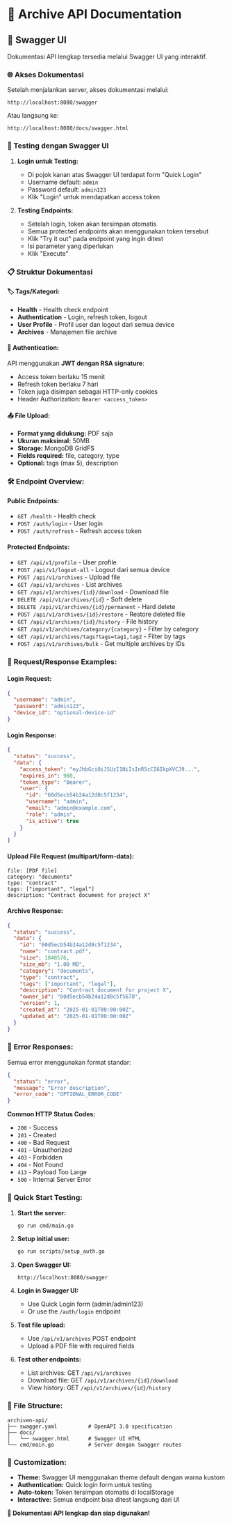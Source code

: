 # 📖 Archive API Documentation

## 🚀 Swagger UI

Dokumentasi API lengkap tersedia melalui Swagger UI yang interaktif.

### 🌐 Akses Dokumentasi

Setelah menjalankan server, akses dokumentasi melalui:

```
http://localhost:8080/swagger
```

Atau langsung ke:

```
http://localhost:8080/docs/swagger.html
```

### 🔐 Testing dengan Swagger UI

1. **Login untuk Testing:**

   - Di pojok kanan atas Swagger UI terdapat form "Quick Login"
   - Username default: `admin`
   - Password default: `admin123`
   - Klik "Login" untuk mendapatkan access token

2. **Testing Endpoints:**
   - Setelah login, token akan tersimpan otomatis
   - Semua protected endpoints akan menggunakan token tersebut
   - Klik "Try it out" pada endpoint yang ingin ditest
   - Isi parameter yang diperlukan
   - Klik "Execute"

### 📋 Struktur Dokumentasi

#### 🏷️ **Tags/Kategori:**

- **Health** - Health check endpoint
- **Authentication** - Login, refresh token, logout
- **User Profile** - Profil user dan logout dari semua device
- **Archives** - Manajemen file archive

#### 🔑 **Authentication:**

API menggunakan **JWT dengan RSA signature**:

- Access token berlaku 15 menit
- Refresh token berlaku 7 hari
- Token juga disimpan sebagai HTTP-only cookies
- Header Authorization: `Bearer <access_token>`

#### 📤 **File Upload:**

- **Format yang didukung:** PDF saja
- **Ukuran maksimal:** 50MB
- **Storage:** MongoDB GridFS
- **Fields required:** file, category, type
- **Optional:** tags (max 5), description

### 🛠️ **Endpoint Overview:**

#### **Public Endpoints:**

- `GET /health` - Health check
- `POST /auth/login` - User login
- `POST /auth/refresh` - Refresh access token

#### **Protected Endpoints:**

- `GET /api/v1/profile` - User profile
- `POST /api/v1/logout-all` - Logout dari semua device
- `POST /api/v1/archives` - Upload file
- `GET /api/v1/archives` - List archives
- `GET /api/v1/archives/{id}/download` - Download file
- `DELETE /api/v1/archives/{id}` - Soft delete
- `DELETE /api/v1/archives/{id}/permanent` - Hard delete
- `POST /api/v1/archives/{id}/restore` - Restore deleted file
- `GET /api/v1/archives/{id}/history` - File history
- `GET /api/v1/archives/category/{category}` - Filter by category
- `GET /api/v1/archives/tags?tags=tag1,tag2` - Filter by tags
- `POST /api/v1/archives/bulk` - Get multiple archives by IDs

### 📝 **Request/Response Examples:**

#### **Login Request:**

```json
{
  "username": "admin",
  "password": "admin123",
  "device_id": "optional-device-id"
}
```

#### **Login Response:**

```json
{
  "status": "success",
  "data": {
    "access_token": "eyJhbGciOiJSUzI1NiIsInR5cCI6IkpXVCJ9...",
    "expires_in": 900,
    "token_type": "Bearer",
    "user": {
      "id": "60d5ecb54b24a12d8c5f1234",
      "username": "admin",
      "email": "admin@example.com",
      "role": "admin",
      "is_active": true
    }
  }
}
```

#### **Upload File Request (multipart/form-data):**

```
file: [PDF file]
category: "documents"
type: "contract"
tags: ["important", "legal"]
description: "Contract document for project X"
```

#### **Archive Response:**

```json
{
  "status": "success",
  "data": {
    "id": "60d5ecb54b24a12d8c5f1234",
    "name": "contract.pdf",
    "size": 1048576,
    "size_mb": "1.00 MB",
    "category": "documents",
    "type": "contract",
    "tags": ["important", "legal"],
    "description": "Contract document for project X",
    "owner_id": "60d5ecb54b24a12d8c5f5678",
    "version": 1,
    "created_at": "2025-01-01T00:00:00Z",
    "updated_at": "2025-01-01T00:00:00Z"
  }
}
```

### 🔧 **Error Responses:**

Semua error menggunakan format standar:

```json
{
  "status": "error",
  "message": "Error description",
  "error_code": "OPTIONAL_ERROR_CODE"
}
```

**Common HTTP Status Codes:**

- `200` - Success
- `201` - Created
- `400` - Bad Request
- `401` - Unauthorized
- `403` - Forbidden
- `404` - Not Found
- `413` - Payload Too Large
- `500` - Internal Server Error

### 🎯 **Quick Start Testing:**

1. **Start the server:**

   ```bash
   go run cmd/main.go
   ```

2. **Setup initial user:**

   ```bash
   go run scripts/setup_auth.go
   ```

3. **Open Swagger UI:**

   ```
   http://localhost:8080/swagger
   ```

4. **Login in Swagger UI:**

   - Use Quick Login form (admin/admin123)
   - Or use the `/auth/login` endpoint

5. **Test file upload:**

   - Use `/api/v1/archives` POST endpoint
   - Upload a PDF file with required fields

6. **Test other endpoints:**
   - List archives: GET `/api/v1/archives`
   - Download file: GET `/api/v1/archives/{id}/download`
   - View history: GET `/api/v1/archives/{id}/history`

### 📁 **File Structure:**

```
archiven-api/
├── swagger.yaml          # OpenAPI 3.0 specification
├── docs/
│   └── swagger.html      # Swagger UI HTML
└── cmd/main.go           # Server dengan Swagger routes
```

### 🎨 **Customization:**

- **Theme:** Swagger UI menggunakan theme default dengan warna kustom
- **Authentication:** Quick login form untuk testing
- **Auto-token:** Token tersimpan otomatis di localStorage
- **Interactive:** Semua endpoint bisa ditest langsung dari UI

**🎉 Dokumentasi API lengkap dan siap digunakan!**
